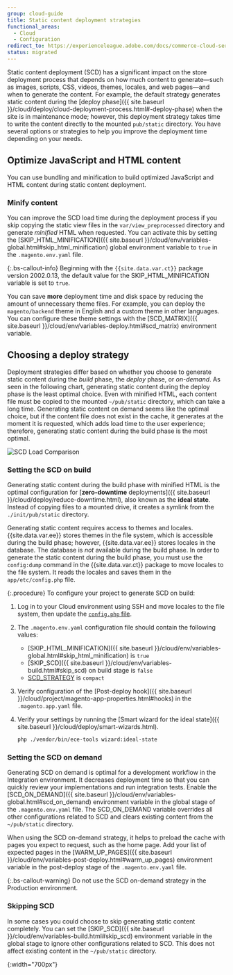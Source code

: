 ```yaml
---
group: cloud-guide
title: Static content deployment strategies
functional_areas:
  - Cloud
  - Configuration
redirect_to: https://experienceleague.adobe.com/docs/commerce-cloud-service/user-guide/develop/deploy/static-content.html
status: migrated
---
```


Static content deployment (SCD) has a significant impact on the store deployment process that depends on how much content to generate—such as images, scripts, CSS, videos, themes, locales, and web pages—and when to generate the content. For example, the default strategy generates static content during the [deploy phase]({{ site.baseurl }}/cloud/deploy/cloud-deployment-process.html#-deploy-phase) when the site is in maintenance mode; however, this deployment strategy takes time to write the content directly to the mounted `pub/static` directory. You have several options or strategies to help you improve the deployment time depending on your needs.

## Optimize JavaScript and HTML content

You can use bundling and minification to build optimized JavaScript and HTML content during static content deployment.

### Minify content

You can improve the SCD load time during the deployment process if you skip copying the static view files in the `var/view_preprocessed` directory and generate _minified_ HTML when requested. You can activate this by setting the [SKIP_HTML_MINIFICATION]({{ site.baseurl }}/cloud/env/variables-global.html#skip_html_minification) global environment variable to `true` in the `.magento.env.yaml` file.

 {:.bs-callout-info}
Beginning with the `{{site.data.var.ct}}` package version 2002.0.13, the default value for the SKIP_HTML_MINIFICATION variable is set to `true`.

You can save **more** deployment time and disk space by reducing the amount of unnecessary theme files. For example, you can deploy the `magento/backend` theme in English and a custom theme in other languages. You can configure these theme settings with the [SCD_MATRIX]({{ site.baseurl }}/cloud/env/variables-deploy.html#scd_matrix) environment variable.

## Choosing a deploy strategy

Deployment strategies differ based on whether you choose to generate static content during the _build_ phase, the _deploy_ phase, or _on-demand_. As seen in the following chart, generating static content during the deploy phase is the least optimal choice. Even with minified HTML, each content file must be copied to the mounted `~/pub/static` directory, which can take a long time. Generating static content on demand seems like the optimal choice, but if the content file does not exist in the cache, it generates at the moment it is requested, which adds load time to the user experience; therefore, generating static content during the build phase is the most optimal.

![SCD Load Comparison]

### Setting the SCD on build

Generating static content during the build phase with minified HTML is the optimal configuration for [**zero-downtime** deployments]({{ site.baseurl }}/cloud/deploy/reduce-downtime.html), also known as the **ideal state**. Instead of copying files to a mounted drive, it creates a symlink from the `./init/pub/static` directory.

Generating static content requires access to themes and locales. {{site.data.var.ee}} stores themes in the file system, which is accessible during the build phase; however, {{site.data.var.ee}} stores locales in the database. The database is _not_ available during the build phase. In order to generate the static content during the build phase, you must use the `config:dump` command in the {{site.data.var.ct}} package to move locales to the file system. It reads the locales and saves them in the `app/etc/config.php` file.

{:.procedure}
To configure your project to generate SCD on build:

1. Log in to your Cloud environment using SSH and move locales to the file system, then update the [`config.php` file]({{site.baseurl}}/cloud/project/project-upgrade.html).

1. The `.magento.env.yaml` configuration file should contain the following values:

   -  [SKIP_HTML_MINIFICATION]({{ site.baseurl }}/cloud/env/variables-global.html#skip_html_minification) is `true`
   -  [SKIP_SCD]({{ site.baseurl }}/cloud/env/variables-build.html#skip_scd) on build stage is `false`
   -  [SCD_STRATEGY]({{site.baseurl}}/cloud/env/variables-build.html#scd_strategy) is `compact`

1. Verify configuration of the [Post-deploy hook]({{ site.baseurl }}/cloud/project/magento-app-properties.html#hooks) in the `.magento.app.yaml` file.

1. Verify your settings by running the [Smart wizard for the ideal state]({{ site.baseurl }}/cloud/deploy/smart-wizards.html).

   ```bash
   php ./vendor/bin/ece-tools wizard:ideal-state
   ```

### Setting the SCD on demand

Generating SCD on demand is optimal for a development workflow in the Integration environment. It decreases deployment time so that you can quickly review your implementations and run integration tests. Enable the [SCD_ON_DEMAND]({{ site.baseurl }}/cloud/env/variables-global.html#scd_on_demand) environment variable in the global stage of the `.magento.env.yaml` file. The SCD_ON_DEMAND variable overrides all other configurations related to SCD and clears existing content from the `~/pub/static` directory.

When using the SCD on-demand strategy, it helps to preload the cache with pages you expect to request, such as the home page. Add your list of expected pages in the [WARM_UP_PAGES]({{ site.baseurl }}/cloud/env/variables-post-deploy.html#warm_up_pages) environment variable in the post-deploy stage of the `.magento.env.yaml` file.

{:.bs-callout-warning}
Do not use the SCD on-demand strategy in the Production environment.

### Skipping SCD

In some cases you could choose to skip generating static content completely. You can set the [SKIP_SCD]({{ site.baseurl }}/cloud/env/variables-build.html#skip_scd) environment variable in the global stage to ignore other configurations related to SCD. This does not affect existing content in the `~/pub/static` directory.

[SCD Load Comparison]: {{site.baseurl}}/common/images/cloud/scd-load-times.png
{:width="700px"}
